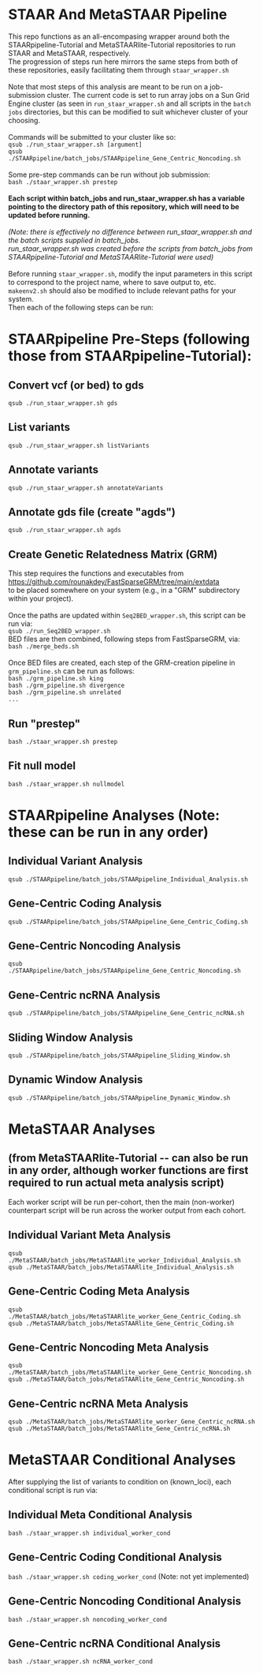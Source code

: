 # STAAR And MetaSTAAR Pipeline

This repo functions as an all-encompasing wrapper around both the STAARpipeline-Tutorial and MetaSTAARlite-Tutorial repositories to run STAAR and MetaSTAAR, respectively.\
The progression of steps run here mirrors the same steps from both of these repositories, easily facilitating them through `staar_wrapper.sh` \
\
Note that most steps of this analysis are meant to be run on a job-submission cluster. The current code is set to run array jobs on a Sun Grid Engine cluster (as seen in `run_staar_wrapper.sh` 
and all scripts in the `batch jobs` directories, but this can be modified to suit whichever cluster of your choosing. \
\
Commands will be submitted to your cluster like so: \
`qsub ./run_staar_wrapper.sh [argument]` \
`qsub ./STAARpipeline/batch_jobs/STAARpipeline_Gene_Centric_Noncoding.sh` \
\
Some pre-step commands can be run without job submission: \
`bash ./staar_wrapper.sh prestep` \
\
**Each script within batch_jobs and run_staar_wrapper.sh has a variable pointing to the directory path of this repository, which will need to be updated before running.** \
\
*(Note: there is effectively no difference between run_staar_wrapper.sh and the batch scripts supplied in batch_jobs. \
run_staar_wrapper.sh was created before the scripts from batch_jobs from STAARpipeline-Tutorial and MetaSTAARlite-Tutorial were used)* \
\
Before running `staar_wrapper.sh`, modify the input parameters in this script to correspond to the project name, where to save output to, etc.\
`makeenv2.sh` should also be modified to include relevant paths for your system. \
Then each of the following steps can be run:

# STAARpipeline Pre-Steps (following those from STAARpipeline-Tutorial):
## Convert vcf (or bed) to gds
`qsub ./run_staar_wrapper.sh gds`

## List variants
`qsub ./run_staar_wrapper.sh listVariants`

## Annotate variants
`qsub ./run_staar_wrapper.sh annotateVariants`

## Annotate gds file (create "agds")
`qsub ./run_staar_wrapper.sh agds`

## Create Genetic Relatedness Matrix (GRM)
This step requires the functions and executables from https://github.com/rounakdey/FastSparseGRM/tree/main/extdata \
to be placed somewhere on your system (e.g., in a "GRM" subdirectory within your project). \
\
Once the paths are updated within `Seq2BED_wrapper.sh`, this script can be run via: \
`qsub ./run_Seq2BED_wrapper.sh` \
BED files are then combined, following steps from FastSparseGRM, via: \
`bash ./merge_beds.sh` \
\
Once BED files are created, each step of the GRM-creation pipeline in `grm_pipeline.sh` can be run as follows: \
`bash ./grm_pipeline.sh king` \
`bash ./grm_pipeline.sh divergence` \
`bash ./grm_pipeline.sh unrelated` \
`...`

## Run "prestep"
`bash ./staar_wrapper.sh prestep`

## Fit null model
`bash ./staar_wrapper.sh nullmodel`

# STAARpipeline Analyses (Note: these can be run in any order)
## Individual Variant Analysis
`qsub ./STAARpipeline/batch_jobs/STAARpipeline_Individual_Analysis.sh`

## Gene-Centric Coding Analysis
`qsub ./STAARpipeline/batch_jobs/STAARpipeline_Gene_Centric_Coding.sh`

## Gene-Centric Noncoding Analysis
`qsub ./STAARpipeline/batch_jobs/STAARpipeline_Gene_Centric_Noncoding.sh`

## Gene-Centric ncRNA Analysis
`qsub ./STAARpipeline/batch_jobs/STAARpipeline_Gene_Centric_ncRNA.sh`

## Sliding Window Analysis
`qsub ./STAARpipeline/batch_jobs/STAARpipeline_Sliding_Window.sh`

## Dynamic Window Analysis
`qsub ./STAARpipeline/batch_jobs/STAARpipeline_Dynamic_Window.sh`

# MetaSTAAR Analyses 
## (from MetaSTAARlite-Tutorial -- can also be run in any order, although worker functions are first required to run actual meta analysis script)
Each worker script will be run per-cohort, then the main (non-worker) counterpart script will be run across the worker output from each cohort.
## Individual Variant Meta Analysis
`qsub ./MetaSTAAR/batch_jobs/MetaSTAARlite_worker_Individual_Analysis.sh` \
`qsub ./MetaSTAAR/batch_jobs/MetaSTAARlite_Individual_Analysis.sh`

## Gene-Centric Coding Meta Analysis
`qsub ./MetaSTAAR/batch_jobs/MetaSTAARlite_worker_Gene_Centric_Coding.sh` \
`qsub ./MetaSTAAR/batch_jobs/MetaSTAARlite_Gene_Centric_Coding.sh`

## Gene-Centric Noncoding Meta Analysis
`qsub ./MetaSTAAR/batch_jobs/MetaSTAARlite_worker_Gene_Centric_Noncoding.sh` \
`qsub ./MetaSTAAR/batch_jobs/MetaSTAARlite_Gene_Centric_Noncoding.sh`

## Gene-Centric ncRNA Meta Analysis
`qsub ./MetaSTAAR/batch_jobs/MetaSTAARlite_worker_Gene_Centric_ncRNA.sh` \
`qsub ./MetaSTAAR/batch_jobs/MetaSTAARlite_Gene_Centric_ncRNA.sh`

# MetaSTAAR Conditional Analyses
After supplying the list of variants to condition on (known_loci), each conditional script is run via:
## Individual Meta Conditional Analysis
`bash ./staar_wrapper.sh individual_worker_cond`

## Gene-Centric Coding Conditional Analysis
`bash ./staar_wrapper.sh coding_worker_cond` (Note: not yet implemented)

## Gene-Centric Noncoding Conditional Analysis
`bash ./staar_wrapper.sh noncoding_worker_cond`

## Gene-Centric ncRNA Conditional Analysis
`bash ./staar_wrapper.sh ncRNA_worker_cond`
